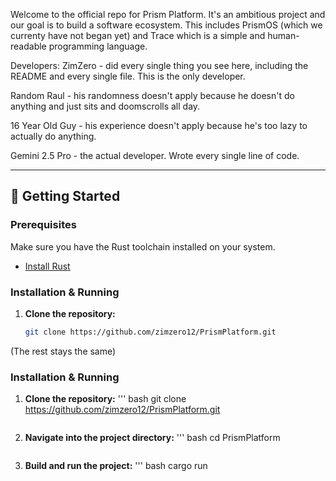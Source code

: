 Welcome to the official repo for Prism Platform. It's an ambitious project and our goal is to build a software ecosystem. This includes PrismOS (which we currenty have not began yet)
and Trace which is a simple and human-readable programming language.

Developers:
ZimZero - did every single thing you see here, including the README and every single file. This is the only developer.

Random Raul - his randomness doesn't apply because he doesn't do anything and just sits and doomscrolls all day.

16 Year Old Guy - his experience doesn't apply because he's too lazy to actually do anything. 

Gemini 2.5 Pro - the actual developer. Wrote every single line of code.

---

## 🏁 Getting Started

### Prerequisites

Make sure you have the Rust toolchain installed on your system.
*   [Install Rust](https://www.rust-lang.org/tools/install)

### Installation & Running

1.  **Clone the repository:**
    ```bash
    git clone https://github.com/zimzero12/PrismPlatform.git
    ```
(The rest stays the same)

### Installation & Running

1.  **Clone the repository:**
    ''' bash
    git clone https://github.com/zimzero12/PrismPlatform.git
    ```

2.  **Navigate into the project directory:**
    ''' bash
    cd PrismPlatform
    ```

3.  **Build and run the project:**
    ''' bash
    cargo run
    ```